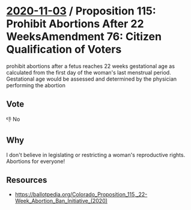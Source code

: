 # [2020-11-03](README.md) / Proposition 115: Prohibit Abortions After 22 WeeksAmendment 76: Citizen Qualification of Voters

prohibit abortions after a fetus reaches 22 weeks gestational age as calculated from the first day of the woman's last menstrual period. Gestational age would be assessed and determined by the physician performing the abortion

## Vote

👎 No

## Why

I don't believe in legislating or restricting a woman's reproductive rights. Abortions for everyone!

## Resources

- https://ballotpedia.org/Colorado_Proposition_115,_22-Week_Abortion_Ban_Initiative_(2020)
